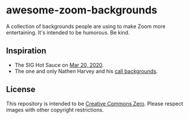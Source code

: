 # awesome-zoom-backgrounds

A collection of backgrounds people are using to make Zoom more entertaining. It's intended to be humorous. Be kind.

## Inspiration

* The SIG Hot Sauce on [Mar 20, 2020](https://twitter.com/stephenaugustus/status/1241070063760924675).
* The one and only Nathen Harvey and his [call backgrounds](https://github.com/nathenharvey/conference-call-backgrounds).

## License 

This repository is intended to be [Creative Commons Zero](https://creativecommons.org/share-your-work/licensing-examples/). Please respect images with other copyright restrictions.

